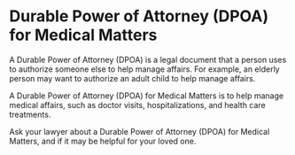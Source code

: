 # Durable Power of Attorney (DPOA) for Medical Matters

A Durable Power of Attorney (DPOA) is a legal document that a person uses to authorize someone else to help manage affairs. For example, an elderly person may want to authorize an adult child to help manage affairs.

A Durable Power of Attorney (DPOA) for Medical Matters is to help manage medical affairs, such as doctor visits, hospitalizations, and health care treatments.

Ask your lawyer about a Durable Power of Attorney (DPOA) for Medical Matters, and if it may be helpful for your loved one.
